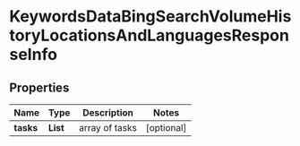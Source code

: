 # KeywordsDataBingSearchVolumeHistoryLocationsAndLanguagesResponseInfo


## Properties

| Name | Type | Description | Notes |
|------------ | ------------- | ------------- | -------------|
**tasks** | **List<KeywordsDataBingSearchVolumeHistoryLocationsAndLanguagesTaskInfo>** | array of tasks |[optional]|